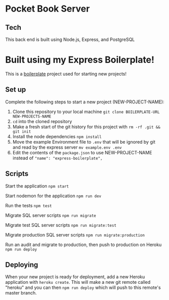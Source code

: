 # Pocket Book Server

## Tech

This back end is built using Node.js, Express, and PostgreSQL

# Built using my Express Boilerplate!

This is a [boilerplate](https://github.com/cbonner26118/express-boilerplate) project used for starting new projects!

## Set up

Complete the following steps to start a new project (NEW-PROJECT-NAME):

1. Clone this repository to your local machine `git clone BOILERPLATE-URL NEW-PROJECTS-NAME`
2. `cd` into the cloned repository
3. Make a fresh start of the git history for this project with `rm -rf .git && git init`
4. Install the node dependencies `npm install`
5. Move the example Environment file to `.env` that will be ignored by git and read by the express server `mv example.env .env`
6. Edit the contents of the `package.json` to use NEW-PROJECT-NAME instead of `"name": "express-boilerplate",`

## Scripts

Start the application `npm start`

Start nodemon for the application `npm run dev`

Run the tests `npm test`

Migrate SQL server scripts `npm run migrate`

Migrate test SQL server scripts `npm run migrate:test`

Migrate production SQL server scripts `npm run migrate:production`

Run an audit and migrate to production, then push to production on Heroku `npm run deploy`

## Deploying

When your new project is ready for deployment, add a new Heroku application with `heroku create`. This will make a new git remote called "heroku" and you can then `npm run deploy` which will push to this remote's master branch.
